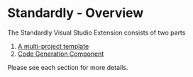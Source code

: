 # Standardly - Overview

The Standardly Visual Studio Extension consists of two parts
1. [A multi-project template](1.%20Multi-Project%20Template.md)
2. [Code Generation Component](2.%20Code%20Generation.md)

Please see each section for more details.
